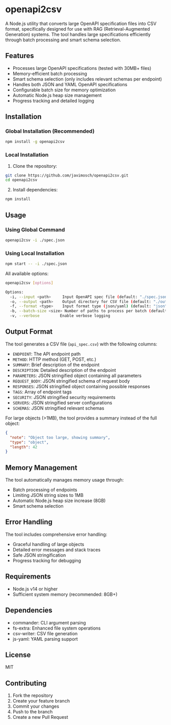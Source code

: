 # openapi2csv

A Node.js utility that converts large OpenAPI specification files into CSV format, specifically designed for use with RAG (Retrieval-Augmented Generation) systems. The tool handles large specifications efficiently through batch processing and smart schema selection.

## Features

- Processes large OpenAPI specifications (tested with 30MB+ files)
- Memory-efficient batch processing
- Smart schema selection (only includes relevant schemas per endpoint)
- Handles both JSON and YAML OpenAPI specifications
- Configurable batch size for memory optimization
- Automatic Node.js heap size management
- Progress tracking and detailed logging

## Installation

### Global Installation (Recommended)
```bash
npm install -g openapi2csv
```

### Local Installation
1. Clone the repository:
```bash
git clone https://github.com/javimosch/openapi2csv.git
cd openapi2csv
```

2. Install dependencies:
```bash
npm install
```

## Usage

### Using Global Command
```bash
openapi2csv -i ./spec.json
```

### Using Local Installation
```bash
npm start -- -i ./spec.json
```

All available options:
```bash
openapi2csv [options]

Options:
  -i, --input <path>     Input OpenAPI spec file (default: "./spec.json")
  -o, --output <path>    Output directory for CSV file (default: "./output")
  -f, --format <type>    Input format type (json/yaml) (default: "json")
  -b, --batch-size <size> Number of paths to process per batch (default: "100")
  -v, --verbose         Enable verbose logging
```

## Output Format

The tool generates a CSV file (`api_spec.csv`) with the following columns:

- `ENDPOINT`: The API endpoint path
- `METHOD`: HTTP method (GET, POST, etc.)
- `SUMMARY`: Brief description of the endpoint
- `DESCRIPTION`: Detailed description of the endpoint
- `PARAMETERS`: JSON stringified object containing all parameters
- `REQUEST_BODY`: JSON stringified schema of request body
- `RESPONSES`: JSON stringified object containing possible responses
- `TAGS`: Array of endpoint tags
- `SECURITY`: JSON stringified security requirements
- `SERVERS`: JSON stringified server configurations
- `SCHEMAS`: JSON stringified relevant schemas

For large objects (>1MB), the tool provides a summary instead of the full object:
```json
{
  "note": "Object too large, showing summary",
  "type": "object",
  "length": 42
}
```

## Memory Management

The tool automatically manages memory usage through:
- Batch processing of endpoints
- Limiting JSON string sizes to 1MB
- Automatic Node.js heap size increase (8GB)
- Smart schema selection

## Error Handling

The tool includes comprehensive error handling:
- Graceful handling of large objects
- Detailed error messages and stack traces
- Safe JSON stringification
- Progress tracking for debugging

## Requirements

- Node.js v14 or higher
- Sufficient system memory (recommended: 8GB+)

## Dependencies

- commander: CLI argument parsing
- fs-extra: Enhanced file system operations
- csv-writer: CSV file generation
- js-yaml: YAML parsing support

## License

MIT

## Contributing

1. Fork the repository
2. Create your feature branch
3. Commit your changes
4. Push to the branch
5. Create a new Pull Request
